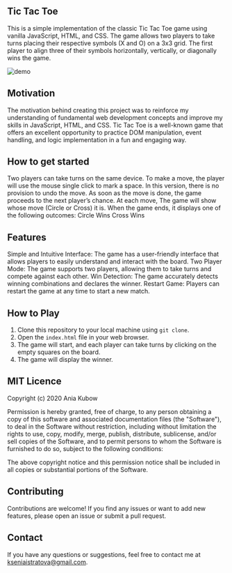 ## Tic Tac Toe
This is a simple implementation of the classic Tic Tac Toe game using vanilla JavaScript, HTML, and CSS. The game allows two players to take turns placing their respective symbols (X and O) on a 3x3 grid. The first player to align three of their symbols horizontally, vertically, or diagonally wins the game.

![demo](https://github.com/KseniiaRiabova/Tik-tac-toe-JavaScript/assets/127316856/65097c00-8191-48ae-8310-0c48ac2f226a)

## Motivation
The motivation behind creating this project was to reinforce my understanding of fundamental web development concepts and improve my skills in JavaScript, HTML, and CSS. Tic Tac Toe is a well-known game that offers an excellent opportunity to practice DOM manipulation, event handling, and logic implementation in a fun and engaging way.

## How to get started
Two players can take turns on the same device.
To make a move, the player will use the mouse single click to mark a space. In this version, there is no provision to undo the move. As soon as the move is done, the game proceeds to the next player’s chance.
At each move, The game will show whose move (Circle or Cross) it is. When the game ends, it displays one of the following outcomes:
Circle Wins
Cross Wins


## Features
Simple and Intuitive Interface: The game has a user-friendly interface that allows players to easily understand and interact with the board.
Two Player Mode: The game supports two players, allowing them to take turns and compete against each other.
Win Detection: The game accurately detects winning combinations and declares the winner.
Restart Game: Players can restart the game at any time to start a new match.

## How to Play
1. Clone this repository to your local machine using `git clone`.
2. Open the `index.html` file in your web browser.
3. The game will start, and each player can take turns by clicking on the empty squares on the board.
4. The game will display the winner.

## MIT Licence
Copyright (c) 2020 Ania Kubow

Permission is hereby granted, free of charge, to any person obtaining a copy of this software and associated documentation files (the "Software"), to deal in the Software without restriction, including without limitation the rights to use, copy, modify, merge, publish, distribute, sublicense, and/or sell copies of the Software, and to permit persons to whom the Software is furnished to do so, subject to the following conditions:

The above copyright notice and this permission notice shall be included in all copies or substantial portions of the Software.

## Contributing
Contributions are welcome! If you find any issues or want to add new features, please open an issue or submit a pull request.

## Contact
If you have any questions or suggestions, feel free to contact me at kseniaistratova@gmail.com.
